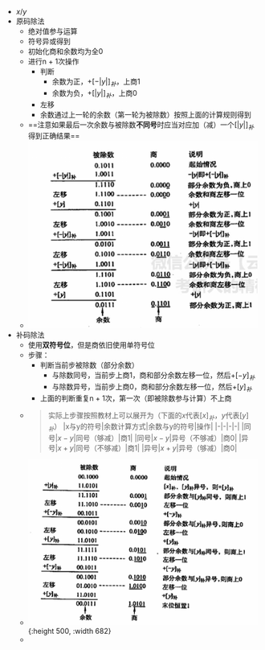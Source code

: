 - $x/y$
- 原码除法
	- 绝对值参与运算
	- 符号异或得到
	- 初始化商和余数均为全0
	- 进行n + 1次操作
		- 判断
			- 余数为正，$+[-|y|]_补$，上商1
			- 余数为负，$+[|y|]_补$，上商0
		- 左移
		- 余数通过上一轮的余数（第一轮为被除数）按照上面的计算规则得到
	- ==注意如果最后一次余数与被除数**不同号**时应当对应加（减）一个$[|y|]_补$得到正确结果==
	- ![image.png](../assets/image_1629098168357_0.png)
- 补码除法
	- 使用**双符号位**，但是商依旧使用单符号位
	- 步骤：
		- 判断当前步被除数（部分余数）
			- 与除数同号，当前步上商1，商和部分余数左移一位，然后$+[-y]_补$
			- 与除数异号，当前步上商0，商和部分余数左移一位，然后$+[y]_补$
		- 上面的判断重复n + 1次，第一次（即被除数参与计算）不上商
	-
	  > 实际上步骤按照教材上可以展开为（下面的$x$代表$[x]_补$，$y$代表$[y]_补$）
	  > |x与y的符号|余数计算方式|余数与y的符号|操作|
	  > |-|-|-|-|
	  > |同号|$x - y$|同号（够减）|商1|
	  > |同号|$x - y$|异号（不够减）|商0|
	  > |异号|$x + y$|同号（不够减）|商1|
	  > |异号|$x + y$|异号（够减）|商0|
	- ![image.png](../assets/image_1629099157564_0.png){:height 500, :width 682}
	-